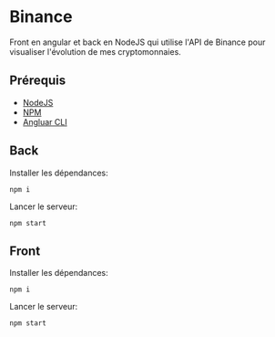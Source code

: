 # Binance
Front en angular et back en NodeJS qui utilise l'API de Binance pour visualiser l'évolution de mes cryptomonnaies.

## Prérequis

- [NodeJS](https://nodejs.org/en/)
- [NPM](https://www.npmjs.com/get-npm)
- [Angluar CLI](https://cli.angular.io/)

## Back

Installer les dépendances:
```
npm i
```

Lancer le serveur:
```
npm start
```

## Front

Installer les dépendances:
```
npm i
```

Lancer le serveur:
```
npm start
```



